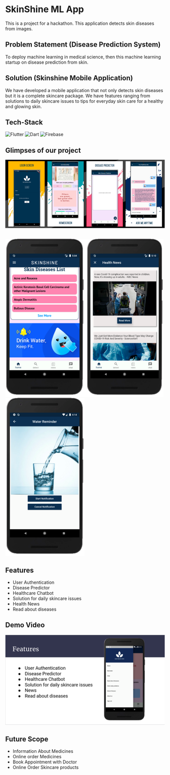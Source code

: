 <h1>SkinShine ML App</h1>
This is a project for a hackathon. This application detects skin diseases from images.

## Problem Statement (Disease Prediction System)
To deploy machine learning in medical science, then this machine learning startup on disease prediction from skin.

## Solution (Skinshine Mobile Application)
 We have developed a mobile application that not only detects skin diseases but it is a complete skincare package. We have features ranging from solutions to daily skincare issues to tips for everyday skin care for a healthy and glowing skin.

## Tech-Stack

<img alt="Flutter" src="https://img.shields.io/badge/Flutter%20-%2302569B.svg?&style=for-the-badge&logo=Flutter&logoColor=white" />	<img alt="Dart" src="https://img.shields.io/badge/dart-%230175C2.svg?&style=for-the-badge&logo=dart&logoColor=white"/>	<img alt="Firebase" src="https://img.shields.io/badge/firebase%20-%23039BE5.svg?&style=for-the-badge&logo=firebase"/>	

## Glimpses of our project
![Aarogyam care Mobile App](assets/Demo.png)
</br>
</br>
<p float="left">
<img alt="Flutter" src="assets/read2.png" width = "250" height = "500" /><img alt="Flutter" src="assets/read3.png" width = "250" height = "500" /><img alt="Flutter" src="assets/read4.png" width = "250" height = "500" /></p>

## Features

* User Authentication
* Disease Predictor
* Healthcare Chatbot
* Solution for daily skincare issues
* Health News
* Read about diseases

## Demo Video

[![Video Submission](assets/video.png)](https://youtu.be/9sg8JS_qHTs)

## Future Scope

* Information About Medicines
* Online order Medicines
* Book Appointment with Doctor
* Online Order Skincare products

